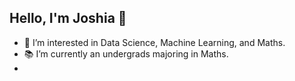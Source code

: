 ## Hello, I'm Joshia 👋

- 👀 I’m interested in Data Science, Machine Learning, and Maths.
- 📚 I’m currently an undergrads majoring in Maths.
- 
<!---
joocahyadi/joocahyadi is a ✨ special ✨ repository because its `README.md` (this file) appears on your GitHub profile.
You can click the Preview link to take a look at your changes.
--->
